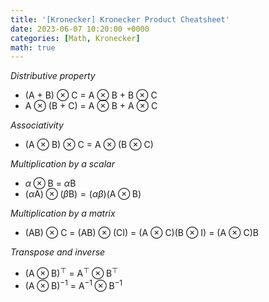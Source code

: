 ```yaml
---
title: '[Kronecker] Kronecker Product Cheatsheet'
date: 2023-06-07 10:20:00 +0000
categories: [Math, Kronecker]
math: true
---
```


*Distributive property* 
- (A + B) $\otimes$ C = A $\otimes$ B + B $\otimes$ C
- A $\otimes$ (B + C) = A $\otimes$ B + A $\otimes$ C

*Associativity*
- (A $\otimes$ B) $\otimes$ C = A $\otimes$ (B $\otimes$ C)

*Multiplication by a scalar*
- $\alpha\otimes\text{B}$ = $\alpha\text{B}$
- ($\alpha\text{A})\otimes(\beta\text{B}) = (\alpha\beta)(\text{A}\otimes\text{B})$

*Multiplication by a matrix*
- (AB) $\otimes$ C = (AB) $\otimes$ (CI) = (A $\otimes$ C)(B $\otimes$ I) =  (A $\otimes$ C)B

*Transpose and inverse*
- $(\text{A} \otimes \text{B})^{\top}$ = $\text{A}^{\top} \otimes \text{B}^{\top}$ 
- $(\text{A} \otimes \text{B})^{-1}$ = $\text{A}^{-1} \otimes \text{B}^{-1}$ 


